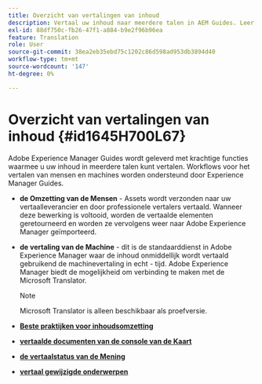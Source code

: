 ```yaml
---
title: Overzicht van vertalingen van inhoud
description: Vertaal uw inhoud naar meerdere talen in AEM Guides. Leer meer over de workflows voor het vertalen van mensen en machines.
exl-id: 88df750c-fb26-47f1-a884-b9e2f96b96ea
feature: Translation
role: User
source-git-commit: 38ea2eb35ebd75c1202c86d598ad953db3894d40
workflow-type: tm+mt
source-wordcount: '147'
ht-degree: 0%

---
```


# Overzicht van vertalingen van inhoud {#id1645H700L67}

Adobe Experience Manager Guides wordt geleverd met krachtige functies waarmee u uw inhoud in meerdere talen kunt vertalen. Workflows voor het vertalen van mensen en machines worden ondersteund door Experience Manager Guides.

- **de Omzetting van de Mensen** - Assets wordt verzonden naar uw vertaalleverancier en door professionele vertalers vertaald. Wanneer deze bewerking is voltooid, worden de vertaalde elementen geretourneerd en worden ze vervolgens weer naar Adobe Experience Manager geïmporteerd.

- **de vertaling van de Machine** - dit is de standaarddienst in Adobe Experience Manager waar de inhoud onmiddellijk wordt vertaald gebruikend de machinevertaling in echt - tijd. Adobe Experience Manager biedt de mogelijkheid om verbinding te maken met de Microsoft Translator.

  >[!NOTE]
  >
  > Microsoft Translator is alleen beschikbaar als proefversie.


- **[Beste praktijken voor inhoudsomzetting](translation-first-time.md)**

- **[vertaalde documenten van de console van de Kaart](translate-documents-web-editor.md)**

- **[de vertaalstatus van de Mening](translation-view-trans-state-6234.md)**

- **[vertaal gewijzigde onderwerpen](translation-modified-topics-6234.md)**
